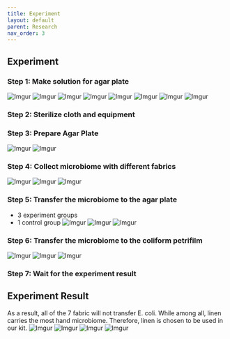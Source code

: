 ```yaml
---
title: Experiment
layout: default
parent: Research
nav_order: 3
---
```


## Experiment
### Step 1: Make solution for agar plate
![Imgur](https://i.imgur.com/kV1FpcV.jpg)
![Imgur](https://i.imgur.com/B4Om5xB.jpg)
![Imgur](https://i.imgur.com/mm4RFv9.jpg)
![Imgur](https://i.imgur.com/vQ6CcrO.jpg)
![Imgur](https://i.imgur.com/5l0blWz.jpg)
![Imgur](https://i.imgur.com/L5IL25H.jpg)
![Imgur](https://i.imgur.com/UY8BAgr.jpg)
![Imgur](https://i.imgur.com/BeG3Bhy.jpg)

### Step 2: Sterilize cloth and equipment

### Step 3: Prepare Agar Plate
![Imgur](https://i.imgur.com/Vy5fIoA.jpg)
![Imgur](https://i.imgur.com/2NGoQbl.jpg)

### Step 4: Collect microbiome with different fabrics
![Imgur](https://i.imgur.com/GWoY3Vv.jpg)
![Imgur](https://i.imgur.com/Q4Z2GFs.jpg)
![Imgur](https://i.imgur.com/8RbVmh8.jpg)

### Step 5: Transfer the microbiome to the agar plate
- 3 experiment groups
- 1 control group
![Imgur](https://i.imgur.com/TIkV37y.jpg)
![Imgur](https://i.imgur.com/3zJyRmD.jpg)
![Imgur](https://i.imgur.com/h3EEAFK.jpg)

### Step 6: Transfer the microbiome to the coliform petrifilm
![Imgur](https://i.imgur.com/IImWeu3.jpg)
![Imgur](https://i.imgur.com/qd4YJtp.jpg)
![Imgur](https://i.imgur.com/WKtxfhI.jpg)

### Step 7: Wait for the experiment result

## Experiment Result
As a result, all of the 7 fabric will not transfer E. coli. While among all, linen carries the most hand microbiome. Therefore, linen is chosen to be used in our kit.
![Imgur](https://i.imgur.com/Bqw6Juf.jpg)
![Imgur](https://i.imgur.com/Gcttan9.jpg)
![Imgur](https://i.imgur.com/qnY7jHp.jpg)
![Imgur](https://i.imgur.com/XytCBqn.jpg)
